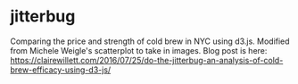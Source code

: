 # jitterbug
Comparing the price and strength of cold brew in NYC using d3.js. Modified from Michele Weigle's scatterplot to take in images. 
Blog post is here: https://clairewillett.com/2016/07/25/do-the-jitterbug-an-analysis-of-cold-brew-efficacy-using-d3-js/
